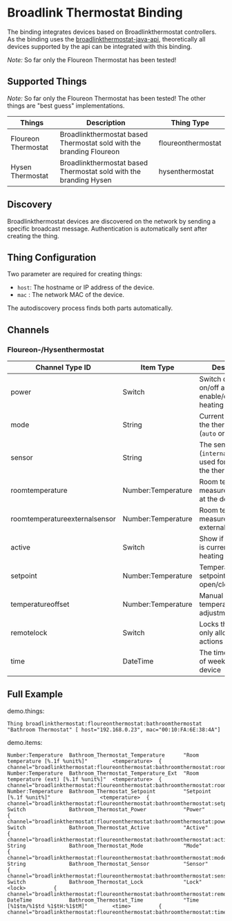 # Broadlink Thermostat Binding

The binding integrates devices based on Broadlinkthermostat controllers.
As the binding uses the [broadlinkthermostat-java-api](https://github.com/mob41/broadlinkthermostat-java-api), theoretically all devices supported by the api can be integrated with this binding.

*Note:* So far only the Floureon Thermostat has been tested! 

## Supported Things

*Note:* So far only the Floureon Thermostat has been tested! The other things are "best guess" implementations.

| Things                  | Description                                                   | Thing Type           |
|-------------------------|---------------------------------------------------------------|----------------------|
| Floureon Thermostat     | Broadlinkthermostat based Thermostat sold with the branding Floureon    | floureonthermostat   |
| Hysen Thermostat        | Broadlinkthermostat based Thermostat sold with the branding Hysen       | hysenthermostat      |

## Discovery

Broadlinkthermostat devices are discovered on the network by sending a specific broadcast message.
Authentication is automatically sent after creating the thing.

## Thing Configuration

Two parameter are required for creating things:

- `host`: The hostname or IP address of the device.
- `mac` : The network MAC of the device.

The autodiscovery process finds both parts automatically.

## Channels

### Floureon-/Hysenthermostat

| Channel Type ID               | Item Type          | Description                                                                                                                                                                           |
|-------------------------------|--------------------|----------------------------------------------------------------------|
| power                         | Switch             | Switch display on/off and enable/disables heating                    |
| mode                          | String             | Current mode of the thermostat (`auto` or `manual`)                  |
| sensor                        | String             | The sensor (`internal`/`external`) used for triggering the thermostat|
| roomtemperature               | Number:Temperature | Room temperature, measured directly at the device                    |
| roomtemperatureexternalsensor | Number:Temperature | Room temperature, measured by an external sensor                     |
| active                        | Switch             | Show if thermostat is currently actively heating                     |
| setpoint                      | Number:Temperature | Temperature setpoint that open/close valve                           |
| temperatureoffset             | Number:Temperature | Manual temperature adjustment                                        |
| remotelock                    | Switch             | Locks the device to only allow remote actions                        |
| time                          | DateTime           | The time and day of week of the device                               |

## Full Example

demo.things:

```
Thing broadlinkthermostat:floureonthermostat:bathroomthermostat "Bathroom Thermostat" [ host="192.168.0.23", mac="00:10:FA:6E:38:4A"]
```

demo.items:

```
Number:Temperature  Bathroom_Thermostat_Temperature      "Room temperature [%.1f %unit%]"        <temperature>  { channel="broadlinkthermostat:floureonthermostat:bathroomthermostat:roomtemperature"}
Number:Temperature  Bathroom_Thermostat_Temperature_Ext  "Room temperature (ext) [%.1f %unit%]"  <temperature>  { channel="broadlinkthermostat:floureonthermostat:bathroomthermostat:roomtemperature"}
Number:Temperature  Bathroom_Thermostat_Setpoint         "Setpoint [%.1f %unit%]"                <temperature>  { channel="broadlinkthermostat:floureonthermostat:bathroomthermostat:setpoint"}
Switch              Bathroom_Thermostat_Power            "Power"                                                { channel="broadlinkthermostat:floureonthermostat:bathroomthermostat:power"}
Switch              Bathroom_Thermostat_Active           "Active"                                               { channel="broadlinkthermostat:floureonthermostat:bathroomthermostat:active"}
String              Bathroom_Thermostat_Mode             "Mode"                                                 { channel="broadlinkthermostat:floureonthermostat:bathroomthermostat:mode"}
String              Bathroom_Thermostat_Sensor           "Sensor"                                               { channel="broadlinkthermostat:floureonthermostat:bathroomthermostat:sensor"}
Switch              Bathroom_Thermostat_Lock             "Lock"                                  <lock>         { channel="broadlinkthermostat:floureonthermostat:bathroomthermostat:remotelock"}
DateTime            Bathroom_Thermostat_Time             "Time [%1$tm/%1$td %1$tH:%1$tM]"        <time>         { channel="broadlinkthermostat:floureonthermostat:bathroomthermostat:time"}

```